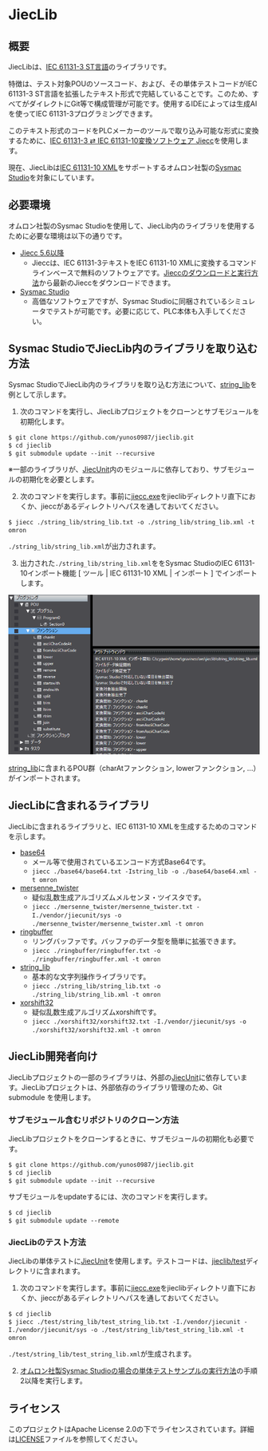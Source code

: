 # JiecLib

## 概要

JiecLibは、<a href="https://www.graviness.com/iec_61131-3/">IEC 61131-3 ST言語</a>のライブラリです。

特徴は、テスト対象POUのソースコード、および、その単体テストコードがIEC 61131-3 ST言語を拡張したテキスト形式で完結していることです。このため、すべてがダイレクトにGit等で構成管理が可能です。使用するIDEによっては生成AIを使ってIEC 61131-3プログラミングできます。

このテキスト形式のコードをPLCメーカーのツールで取り込み可能な形式に変換するために、[IEC 61131-3 ⇄ IEC 61131-10変換ソフトウェア Jiecc](https://www.graviness.com/iec_61131-3/jiecc.html)を使用します。

現在、JiecLibは[IEC 61131-10 XML](https://plcopen.org/sites/default/files/downloads/iec_61131-10_preview.pdf)をサポートするオムロン社製の[Sysmac Studio](https://www.fa.omron.co.jp/products/family/3077/download/software.html)を対象にしています。

## 必要環境

オムロン社製のSysmac Studioを使用して、JiecLib内のライブラリを使用するために必要な環境は以下の通りです。

* [Jiecc 5.6以降](https://www.graviness.com/iec_61131-3/jiecc.html#Header.Jiecc%E3%81%AE%E3%83%80%E3%82%A6%E3%83%B3%E3%83%AD%E3%83%BC%E3%83%89%E3%81%A8%E5%AE%9F%E8%A1%8C%E6%96%B9%E6%B3%95)
  * Jieccは、IEC 61131-3テキストをIEC 61131-10 XMLに変換するコマンドラインベースで無料のソフトウェアです。[Jieccのダウンロードと実行方法](https://www.graviness.com/iec_61131-3/jiecc.html#Header.Jiecc%E3%81%AE%E3%83%80%E3%82%A6%E3%83%B3%E3%83%AD%E3%83%BC%E3%83%89%E3%81%A8%E5%AE%9F%E8%A1%8C%E6%96%B9%E6%B3%95)から最新のJieccをダウンロードできます。
* [Sysmac Studio](https://www.fa.omron.co.jp/products/family/3077/download/software.html)
  * 高価なソフトウェアですが、Sysmac Studioに同梱されているシミュレータでテストが可能です。必要に応じて、PLC本体も入手してください。

## Sysmac StudioでJiecLib内のライブラリを取り込む方法

Sysmac StudioでJiecLib内のライブラリを取り込む方法について、[string_lib](./string_lib/string_lib.txt)を例として示します。

1. 次のコマンドを実行し、JiecLibプロジェクトをクローンとサブモジュールを初期化します。

```
$ git clone https://github.com/yunos0987/jieclib.git
$ cd jieclib
$ git submodule update --init --recursive
```

※一部のライブラリが、[JiecUnit](https://github.com/yunos0987/jiecunit)内のモジュールに依存しており、サブモジュールの初期化を必要とします。

2. 次のコマンドを実行します。事前に[jiecc.exe](https://www.graviness.com/iec_61131-3/jiecc.html#Header.Jiecc%E3%81%AE%E3%83%80%E3%82%A6%E3%83%B3%E3%83%AD%E3%83%BC%E3%83%89%E3%81%A8%E5%AE%9F%E8%A1%8C%E6%96%B9%E6%B3%95)をjieclibディレクトリ直下におくか、jieccがあるディレクトリへパスを通しておいてください。

```
$ jiecc ./string_lib/string_lib.txt -o ./string_lib/string_lib.xml -t omron
```

`./string_lib/string_lib.xml`が出力されます。

3. 出力された`./string_lib/string_lib.xml`ををSysmac StudioのIEC 61131-10インポート機能 [ ツール | IEC 61131-10 XML | インポート ] でインポートします。

![string_lib.xmlインポート完了後の画面](./docs/screen_stringlib_import_completed.png)

[string_lib](./string_lib/string_lib.txt)に含まれるPOU群（charAtファンクション, lowerファンクション, ...）がインポートされます。

## JiecLibに含まれるライブラリ

JiecLibに含まれるライブラリと、IEC 61131-10 XMLを生成するためのコマンドを示します。

* [base64](./base64)
  * メール等で使用されているエンコード方式Base64です。
  * `jiecc ./base64/base64.txt -Istring_lib -o ./base64/base64.xml -t omron`
* [mersenne_twister](./mersenne_twister)
  * 疑似乱数生成アルゴリズムメルセンヌ・ツイスタです。
  * `jiecc ./mersenne_twister/mersenne_twister.txt -I./vendor/jiecunit/sys -o ./mersenne_twister/mersenne_twister.xml -t omron`
* [ringbuffer](./ringbuffer)
  * リングバッファです。バッファのデータ型を簡単に拡張できます。
  * `jiecc ./ringbuffer/ringbuffer.txt -o ./ringbuffer/ringbuffer.xml -t omron`
* [string_lib](./string_lib)
  * 基本的な文字列操作ライブラリです。
  * `jiecc ./string_lib/string_lib.txt -o ./string_lib/string_lib.xml -t omron`
* [xorshift32](./xorshift32)
  * 疑似乱数生成アルゴリズムxorshiftです。
  * `jiecc ./xorshift32/xorshift32.txt -I./vendor/jiecunit/sys -o ./xorshift32/xorshift32.xml -t omron`

## JiecLib開発者向け

JiecLibプロジェクトの一部のライブラリは、外部の[JiecUnit](https://github.com/yunos0987/jiecunit)に依存しています。JiecLibプロジェクトは、外部依存のライブラリ管理のため、Git submodule を使用します。

### サブモジュール含むリポジトリのクローン方法

JiecLibプロジェクトをクローンするときに、サブモジュールの初期化も必要です。

```
$ git clone https://github.com/yunos0987/jieclib.git
$ cd jieclib
$ git submodule update --init --recursive
```

サブモジュールをupdateするには、次のコマンドを実行します。

```
$ cd jieclib
$ git submodule update --remote
```

### JiecLibのテスト方法

JiecLibの単体テストに[JiecUnit](https://github.com/yunos0987/jiecunit)を使用します。テストコードは、[jieclib/test](./test)ディレクトリに含まれます。

1. 次のコマンドを実行します。事前に[jiecc.exe](https://www.graviness.com/iec_61131-3/jiecc.html#Header.Jiecc%E3%81%AE%E3%83%80%E3%82%A6%E3%83%B3%E3%83%AD%E3%83%BC%E3%83%89%E3%81%A8%E5%AE%9F%E8%A1%8C%E6%96%B9%E6%B3%95)をjieclibディレクトリ直下におくか、jieccがあるディレクトリへパスを通しておいてください。

```
$ cd jieclib
$ jiecc ./test/string_lib/test_string_lib.txt -I./vendor/jiecunit -I./vendor/jiecunit/sys -o ./test/string_lib/test_string_lib.xml -t omron
```

`./test/string_lib/test_string_lib.xml`が生成されます。

2. [オムロン社製Sysmac Studioの場合の単体テストサンプルの実行方法](https://github.com/yunos0987/jiecunit#%E3%82%AA%E3%83%A0%E3%83%AD%E3%83%B3%E7%A4%BE%E8%A3%BDsysmac-studio%E3%81%AE%E5%A0%B4%E5%90%88%E3%81%AE%E5%8D%98%E4%BD%93%E3%83%86%E3%82%B9%E3%83%88%E3%82%B5%E3%83%B3%E3%83%97%E3%83%AB%E3%81%AE%E5%AE%9F%E8%A1%8C%E6%96%B9%E6%B3%95)の手順2以降を実行します。

## ライセンス

このプロジェクトはApache License 2.0の下でライセンスされています。詳細は[LICENSE](./LICENSE)ファイルを参照してください。
